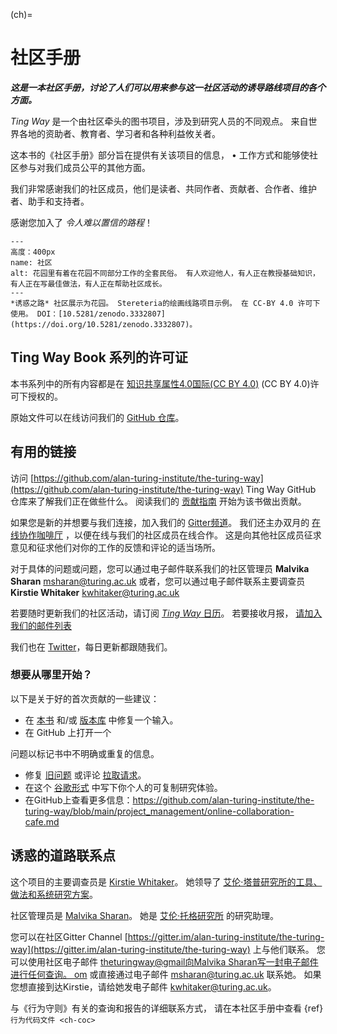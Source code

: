 (ch)=
# 社区手册

***这是一本社区手册，讨论了人们可以用来参与这一社区活动的诱导路线项目的各个方面。***

_Ting Way_ 是一个由社区牵头的图书项目，涉及到研究人员的不同观点。 来自世界各地的资助者、教育者、学习者和各种利益攸关者。

这本书的《社区手册》部分旨在提供有关该项目的信息， • 工作方式和能够使社区参与对我们成员公平的其他方面。

我们非常感谢我们的社区成员，他们是读者、共同作者、贡献者、合作者、维护者、助手和支持者。

感谢您加入了 _令人难以置信的路程_！

```{figure} ../figures/community.jpg
---
高度：400px
name: 社区
alt: 花园里有着在花园不同部分工作的全套民俗。 有人欢迎他人，有人正在教授基础知识，有人正在写最佳做法，有人正在帮助社区成长。
---
*诱惑之路* 社区展示为花园。 Stereteria的绘画线路项目示例。 在 CC-BY 4.0 许可下使用。 DOI：[10.5281/zenodo.3332807](https://doi.org/10.5281/zenodo.3332807)。
```

## Ting Way Book 系列的许可证

本书系列中的所有内容都是在 [知识共享属性4.0国际(CC BY 4.0)](https://creativecommons.org/licenses/by/4.0/deed.ast) (CC BY 4.0)许可下授权的。

原始文件可以在线访问我们的 [GitHub 仓库](https://github.com/alan-turing-institute/the-turing-way/tree/main/book/website)。

## 有用的链接

访问 [https://github.com/alan-turing-institute/the-turing-way](https://github.com/alan-turing-institute/the-turing-way) Ting Way GitHub 仓库来了解我们正在做些什么。 阅读我们的 [贡献指南](https://github.com/alan-turing-institute/the-turing-way/blob/main/CONTRIBUTING.md) 开始为该书做出贡献。

如果您是新的并想要与我们连接，加入我们的 [Gitter频道](https://gitter.im/alan-turing-institute/the-turing-way)。 我们还主办双月的 [在线协作咖啡厅](https://github.com/alan-turing-institute/the-turing-way/blob/main/project_management/online-collaboration-cafe.md) ，以便在线与我们的社区成员在线合作。 这是向其他社区成员征求意见和征求他们对你的工作的反馈和评论的适当场所。

对于具体的问题或问题，您可以通过电子邮件联系我们的社区管理员 **Malvika Sharan** [msharan@turing.ac.uk](mailto:msharan@turing.ac.uk) 或者，您可以通过电子邮件联系主要调查员 **Kirstie Whitaker** [kwhitaker@turing.ac.uk](mailto:kwhitaker@turing.ac.uk)

若要随时更新我们的社区活动，请订阅 [_Ting Way_ 日历](https://calendar.google.com/calendar?cid=dGhldHVyaW5nd2F5QGdtYWlsLmNvbQ)。 若要接收月报， [请加入我们的邮件列表](https://tinyletter.com/TuringWay)

我们也在 [Twitter](https://twitter.com/turingway)，每日更新都跟随我们。

### 想要从哪里开始？

以下是关于好的首次贡献的一些建议：

- 在 [本书](https://the-turing-way.netlify.com) 和/或 [版本库](https://github.com/alan-turing-institute/the-turing-way) 中修复一个输入。
- 在 GitHub</a> 上打开一个

问题以标记书中不明确或重复的信息。</li> 
  
  - 修复 [旧问题](https://github.com/alan-turing-institute/the-turing-way/issues) 或评论 [拉取请求](https://github.com/alan-turing-institute/the-turing-way/pulls)。
- 在这个 [谷歌形式](https://goo.gl/forms/akFqZEIy2kxAjfZW2) 中写下你个人的可复制研究体验。
- 在GitHub上查看更多信息：https://github.com/alan-turing-institute/the-turing-way/blob/main/project_management/online-collaboration-cafe.md</ul> 



## 诱惑的道路联系点

这个项目的主要调查员是 [Kirstie Whitaker](https://whitakerlab.github.io/about)。 她领导了 [艾伦·塔普研究所的工具、做法和系统研究方案](http://turing.ac.uk)。

社区管理员是 [Malvika Sharan](https://about.me/malvikasharan)。 她是 [艾伦·托格研究所](http://turing.ac.uk) 的研究助理。

您可以在社区Gitter Channel [https://gitter.im/alan-turing-institute/the-turing-way](https://gitter.im/alan-turing-institute/the-turing-way) 上与他们联系。 您可以使用社区电子邮件 [theturingway@gmail向Malvika Sharan写一封电子邮件进行任何查询。 om](mailto:theturingway@gmail.com) 或直接通过电子邮件 [msharan@turing.ac.uk](mailto:msharan@turing.ac.uk) 联系她。 如果您想直接到达Kirstie，请给她发电子邮件 [kwhitaker@turing.ac.uk](mailto:kwhitaker@turing.ac.uk)。

与《行为守则》有关的查询和报告的详细联系方式， 请在本社区手册中查看 {ref}`行为代码文件 <ch-coc>`
